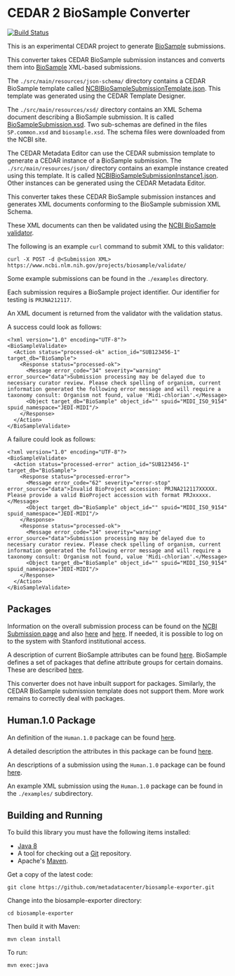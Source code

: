 CEDAR 2 BioSample Converter
===========================

[![Build Status](https://travis-ci.org/metadatacenter/biosample-exporter.svg?branch=master)](https://travis-ci.org/metadatacenter/biosample-exporter)

This is an experimental CEDAR project to generate [BioSample](http://www.ncbi.nlm.nih.gov/biosample/) submissions.

This converter takes CEDAR BioSample submission instances and converts them into [BioSample](http://www.ncbi.nlm.nih.gov/biosample/) XML-based submissions.

The ```./src/main/resources/json-schema/``` directory contains a CEDAR BioSample template called 
[NCBIBioSampleSubmissionTemplate.json](https://github.com/metadatacenter/biosample-exporter/blob/develop/src/main/resources/json-schema/NCBIBioSampleSubmissionTemplate.json).
This template was generated using the CEDAR Template Designer.

The ```./src/main/resources/xsd/``` directory contains an XML Schema document describing a BioSample submission.
It is called [BioSampleSubmission.xsd](https://github.com/metadatacenter/biosample-exporter/blob/develop/src/main/resources/xsd/BioSampleSubmission.xsd). 
Two sub-schemas are defined in the files ```SP.common.xsd``` and ```biosample.xsd```.
The schema files were downloaded from the NCBI site. 

The CEDAR Metadata Editor can use the CEDAR submission template to generate a CEDAR instance of a BioSample submission. 
The ```./src/main/resources/json/``` directory contains an example instance created using this template.
It is called [NCBIBioSampleSubmissionInstance1.json](https://github.com/metadatacenter/biosample-exporter/blob/develop/src/main/resources/json/NCBIBioSampleSubmissionInstance1.json).
Other instances can be generated using the CEDAR Metadata Editor.

This converter takes these CEDAR BioSample submission instances and generates XML documents conforming to the
BioSample submission XML Schema.

These XML documents can then be validated using the [NCBI BioSample validator](https://www.ncbi.nlm.nih.gov/projects/biosample/validate/).

The following is an example ```curl``` command to submit XML to this validator:

    curl -X POST -d @<Submission XML>  https://www.ncbi.nlm.nih.gov/projects/biosample/validate/

Some example submissions can be found in the ```./examples``` directory.

Each submission requires a BioSample project identifier. Our identifier for testing is `PRJNA212117`.

An XML document is returned from the validator with the validation status.

A success could look as follows:

```
<?xml version="1.0" encoding="UTF-8"?>
<BioSampleValidate>
  <Action status="processed-ok" action_id="SUB123456-1" target_db="BioSample">
    <Response status="processed-ok">
      <Message error_code="34" severity="warning" error_source="data">Submission processing may be delayed due to necessary curator review. Please check spelling of organism, current information generated the following error message and will require a taxonomy consult: Organism not found, value 'Midi-chlorian'.</Message>
      <Object target_db="BioSample" object_id="" spuid="MIDI_ISO_9154" spuid_namespace="JEDI-MIDI"/>
    </Response>
  </Action>
</BioSampleValidate>
```

A failure could look as follows:

```
<?xml version="1.0" encoding="UTF-8"?>
<BioSampleValidate>
  <Action status="processed-error" action_id="SUB123456-1" target_db="BioSample">
    <Response status="processed-error">
      <Message error_code="62" severity="error-stop" error_source="data">Invalid BioProject accession: PRJNA212117XXXXX. Please provide a valid BioProject accession with format PRJxxxxx.</Message>
      <Object target_db="BioSample" object_id="" spuid="MIDI_ISO_9154" spuid_namespace="JEDI-MIDI"/>
    </Response>
    <Response status="processed-ok">
      <Message error_code="34" severity="warning" error_source="data">Submission processing may be delayed due to necessary curator review. Please check spelling of organism, current information generated the following error message and will require a taxonomy consult: Organism not found, value 'Midi-chlorian'.</Message>
      <Object target_db="BioSample" object_id="" spuid="MIDI_ISO_9154" spuid_namespace="JEDI-MIDI"/>
    </Response>
  </Action>
</BioSampleValidate>
```

## Packages

Information on the overall submission process can be found on the [NCBI Submission page](http://www.ncbi.nlm.nih.gov/home/submit.shtml)
and also [here](https://submit.ncbi.nlm.nih.gov/subs/) and [here](http://www.ncbi.nlm.nih.gov/biosample/docs/submission/faq/).
If needed, it is possible to log on to the system with Stanford institutional access.

A description of current BioSample attributes can be found [here](http://www.ncbi.nlm.nih.gov/biosample/docs/attributes/).
BioSample defines a set of packages that define attribute groups for certain domains.
These are described [here](http://www.ncbi.nlm.nih.gov/biosample/docs/packages/).

This converter does not have inbuilt support for packages. 
Similarly, the CEDAR BioSample submission template does not support them.
More work remains to correctly deal with packages.

## Human.1.0 Package

An definition of the `Human.1.0` package can be found [here](https://www.ncbi.nlm.nih.gov/biosample/docs/packages/Human.1.0/).

A detailed description the attributes in this package can be found [here](https://www.ncbi.nlm.nih.gov/biosample/docs/packages/Human.1.0/?format=xml).

An descriptions of a submission using the `Human.1.0` package can be found [here](https://www.ncbi.nlm.nih.gov/biosample?Db=biosample&Cmd=ShowDetailView&TermToSearch=2911274).

An example XML submission using the `Human.1.0` package can be found in the `./examples/` subdirectory.

## Building and Running

To build this library you must have the following items installed:

+ [Java 8](http://www.oracle.com/technetwork/java/javase/downloads/index.html)
+ A tool for checking out a [Git](http://git-scm.com/) repository.
+ Apache's [Maven](http://maven.apache.org/index.html).

Get a copy of the latest code:

    git clone https://github.com/metadatacenter/biosample-exporter.git

Change into the biosample-exporter directory:

    cd biosample-exporter 

Then build it with Maven:

    mvn clean install

To run:

    mvn exec:java


